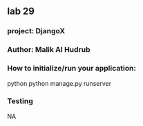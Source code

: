 ## lab 29
### project: DjangoX
### Author: Malik Al Hudrub
### How to initialize/run your application:
python python manage.py runserver

### Testing
NA